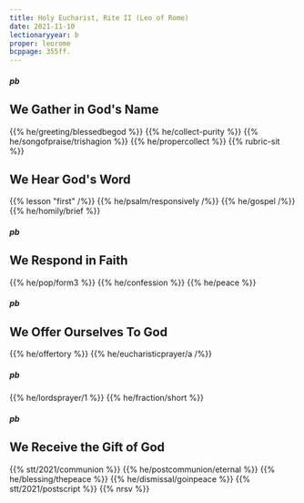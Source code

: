 ```yaml
---
title: Holy Eucharist, Rite II (Leo of Rome)
date: 2021-11-10
lectionaryyear: b
proper: leorome
bcppage: 355ff.
---
```


##### pb
## We Gather in God's Name
{{% he/greeting/blessedbegod %}}
{{% he/collect-purity %}}
{{% he/songofpraise/trishagion %}}
{{% he/propercollect %}}
{{% rubric-sit %}}

## We Hear God's Word
{{% lesson "first" /%}}
{{% he/psalm/responsively /%}}
{{% he/gospel /%}}
{{% he/homily/brief %}}

##### pb
## We Respond in Faith
{{% he/pop/form3 %}}
{{% he/confession %}}
{{% he/peace %}}

##### pb
## We Offer Ourselves To God
{{% he/offertory %}}
{{% he/eucharisticprayer/a /%}}
##### pb
{{% he/lordsprayer/1 %}}
{{% he/fraction/short %}}

##### pb
## We Receive the Gift of God
{{% stt/2021/communion %}}
{{% he/postcommunion/eternal %}}
{{% he/blessing/thepeace %}}
{{% he/dismissal/goinpeace %}}
{{% stt/2021/postscript %}}
{{% nrsv %}}
